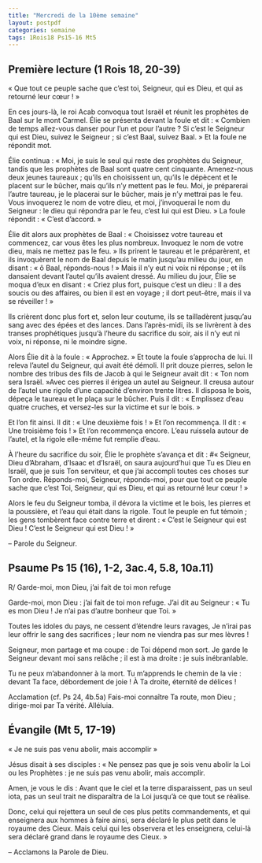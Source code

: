 ```yaml
---
title: "Mercredi de la 10ème semaine"
layout: postpdf
categories: semaine
tags: 1Rois18 Ps15-16 Mt5
---
```


## Première lecture (1 Rois 18, 20-39)
« Que tout ce peuple sache que c’est toi, Seigneur, qui es Dieu, et qui as retourné leur cœur ! »

En ces jours-là, le roi Acab convoqua tout Israël et réunit les prophètes de Baal sur le mont Carmel.
Élie se présenta devant la foule et dit :
« Combien de temps allez-vous danser pour l’un et pour l’autre ?
Si c’est le Seigneur qui est Dieu, suivez le Seigneur ; si c’est Baal, suivez Baal. »
Et la foule ne répondit mot.

Élie continua :
« Moi, je suis le seul qui reste des prophètes du Seigneur,
tandis que les prophètes de Baal sont quatre cent cinquante.
Amenez-nous deux jeunes taureaux ;
qu’ils en choisissent un, qu’ils le dépècent et le placent sur le bûcher, mais qu’ils n’y mettent pas le feu.
Moi, je préparerai l’autre taureau, je le placerai sur le bûcher, mais je n’y mettrai pas le feu.
Vous invoquerez le nom de votre dieu, et moi, j’invoquerai le nom du Seigneur :
le dieu qui répondra par le feu, c’est lui qui est Dieu. »
La foule répondit : « C’est d’accord. »

Élie dit alors aux prophètes de Baal :
« Choisissez votre taureau et commencez, car vous êtes les plus nombreux.
Invoquez le nom de votre dieu, mais ne mettez pas le feu. »
Ils prirent le taureau et le préparèrent,
et ils invoquèrent le nom de Baal depuis le matin jusqu’au milieu du jour,
en disant : « ô Baal, réponds-nous ! »
Mais il n’y eut ni voix ni réponse ; et ils dansaient devant l’autel qu’ils avaient dressé.
Au milieu du jour, Élie se moqua d’eux en disant :
« Criez plus fort, puisque c’est un dieu :
Il a des soucis ou des affaires, ou bien il est en voyage ; il dort peut-être, mais il va se réveiller ! »

Ils crièrent donc plus fort
et, selon leur coutume, ils se tailladèrent jusqu’au sang avec des épées et des lances.
Dans l’après-midi, ils se livrèrent à des transes prophétiques jusqu’à l’heure du sacrifice du soir,
ais il n’y eut ni voix, ni réponse, ni le moindre signe.

Alors Élie dit à la foule : « Approchez. » Et toute la foule s’approcha de lui.
Il releva l’autel du Seigneur, qui avait été démoli.
Il prit douze pierres, selon le nombre des tribus des fils de Jacob
à qui le Seigneur avait dit : « Ton nom sera Israël. »Avec ces pierres il érigea un autel au Seigneur.
Il creusa autour de l’autel une rigole d’une capacité d’environ trente litres.
Il disposa le bois, dépeça le taureau et le plaça sur le bûcher.
Puis il dit : « Emplissez d’eau quatre cruches, et versez-les sur la victime et sur le bois. »

Et l’on fit ainsi. Il dit : « Une deuxième fois ! » Et l’on recommença.
Il dit : « Une troisième fois ! » Et l’on recommença encore.
L’eau ruissela autour de l’autel, et la rigole elle-même fut remplie d’eau.


À l’heure du sacrifice du soir, Élie le prophète s’avança et dit :
#« Seigneur, Dieu d’Abraham, d’Isaac et d’Israël, on saura aujourd’hui que Tu es Dieu en Israël,
que je suis Ton serviteur, et que j’ai accompli toutes ces choses sur Ton ordre.
Réponds-moi, Seigneur, réponds-moi,
pour que tout ce peuple sache que c’est Toi, Seigneur, qui es Dieu, et qui as retourné leur cœur ! »

Alors le feu du Seigneur tomba, il dévora la victime et le bois,
les pierres et la poussière, et l’eau qui était dans la rigole.
Tout le peuple en fut témoin ; les gens tombèrent face contre terre et dirent :
« C’est le Seigneur qui est Dieu ! C’est le Seigneur qui est Dieu ! »

– Parole du Seigneur.

## Psaume Ps 15 (16), 1-2, 3ac.4, 5.8, 10a.11)
R/ Garde-moi, mon Dieu, j’ai fait de toi mon refuge

Garde-moi, mon Dieu :
j’ai fait de toi mon refuge.
J’ai dit au Seigneur : « Tu es mon Dieu !
Je n’ai pas d’autre bonheur que Toi. »

Toutes les idoles du pays,
ne cessent d’étendre leurs ravages,
Je n’irai pas leur offrir le sang des sacrifices ;
leur nom ne viendra pas sur mes lèvres !

Seigneur, mon partage et ma coupe :
de Toi dépend mon sort.
Je garde le Seigneur devant moi sans relâche ;
il est à ma droite : je suis inébranlable.

Tu ne peux m’abandonner à la mort.
Tu m’apprends le chemin de la vie :
devant Ta face, débordement de joie !
À Ta droite, éternité de délices !

Acclamation (cf. Ps 24, 4b.5a)
Fais-moi connaître Ta route, mon Dieu ;
dirige-moi par Ta vérité.
Alléluia.

## Évangile (Mt 5, 17-19)
« Je ne suis pas venu abolir, mais accomplir »

Jésus disait à ses disciples :
« Ne pensez pas que je sois venu abolir la Loi ou les Prophètes :
je ne suis pas venu abolir, mais accomplir.

Amen, je vous le dis :
Avant que le ciel et la terre disparaissent,
pas un seul iota, pas un seul trait ne disparaîtra de la Loi
jusqu’à ce que tout se réalise.

Donc, celui qui rejettera un seul de ces plus petits commandements,
et qui enseignera aux hommes à faire ainsi,
sera déclaré le plus petit dans le royaume des Cieux.
Mais celui qui les observera et les enseignera,
celui-là sera déclaré grand dans le royaume des Cieux. »

– Acclamons la Parole de Dieu.
